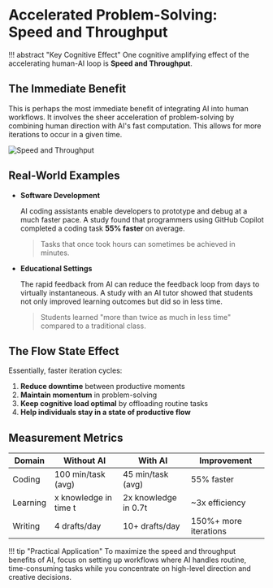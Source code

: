 # Accelerated Problem-Solving: Speed and Throughput

!!! abstract "Key Cognitive Effect"
    One cognitive amplifying effect of the accelerating human-AI loop is **Speed and Throughput**.

## The Immediate Benefit

This is perhaps the most immediate benefit of integrating AI into human workflows. It involves the sheer acceleration of problem-solving by combining human direction with AI's fast computation. This allows for more iterations to occur in a given time.

![Speed and Throughput](https://via.placeholder.com/800x300.png?text=Human+Direction+%2B+AI+Computation+%3D+Rapid+Iteration "Human-AI Speed Boost")

## Real-World Examples

<div class="grid cards" markdown>

- **Software Development**
  
  AI coding assistants enable developers to prototype and debug at a much faster pace. A study found that programmers using GitHub Copilot completed a coding task **55% faster** on average.
  
  > Tasks that once took hours can sometimes be achieved in minutes.

- **Educational Settings**
  
  The rapid feedback from AI can reduce the feedback loop from days to virtually instantaneous. A study with an AI tutor showed that students not only improved learning outcomes but did so in less time.
  
  > Students learned "more than twice as much in less time" compared to a traditional class.

</div>

## The Flow State Effect

Essentially, faster iteration cycles:

1. **Reduce downtime** between productive moments
2. **Maintain momentum** in problem-solving
3. **Keep cognitive load optimal** by offloading routine tasks
4. **Help individuals stay in a state of productive flow**

## Measurement Metrics

| Domain | Without AI | With AI | Improvement |
|--------|------------|---------|-------------|
| Coding | 100 min/task (avg) | 45 min/task (avg) | 55% faster |
| Learning | x knowledge in time t | 2x knowledge in 0.7t | ~3x efficiency |
| Writing | 4 drafts/day | 10+ drafts/day | 150%+ more iterations |

!!! tip "Practical Application"
    To maximize the speed and throughput benefits of AI, focus on setting up workflows where AI handles routine, time-consuming tasks while you concentrate on high-level direction and creative decisions.